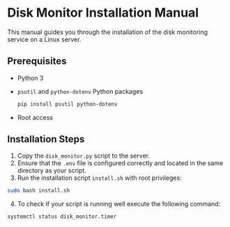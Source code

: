 # Disk Monitor Installation Manual

This manual guides you through the installation of the disk monitoring service on a Linux server.

## Prerequisites

- Python 3
- `psutil` and `python-dotenv` Python packages
    ```bash
    pip install psutil python-dotenv
    ```

- Root access

## Installation Steps

1. Copy the `disk_monitor.py` script to the server.
2. Ensure that the `.env` file is configured correctly and located in the same directory as your script.
3. Run the installation script `install.sh` with root privileges:

```bash
sudo bash install.sh
```
4.  To  check if your script is running well execute the following command:

```bash
systemctl status disk_monitor.timer
```